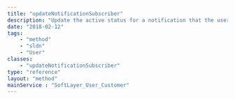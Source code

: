 ```yaml
---
title: "updateNotificationSubscriber"
description: "Update the active status for a notification that the user is subscribed to. A notification along with an active flag can be supplied to update the active status for a particular notification subscription. "
date: "2018-02-12"
tags:
    - "method"
    - "sldn"
    - "User"
classes:
    - "updateNotificationSubscriber"
type: "reference"
layout: "method"
mainService : "SoftLayer_User_Customer"
---
```

